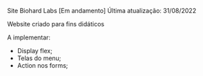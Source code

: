 Site Biohard Labs [Em andamento]
Última atualização: 31/08/2022

Website criado para fins didáticos

A implementar:

- Display flex;
- Telas do menu;
- Action nos forms;
